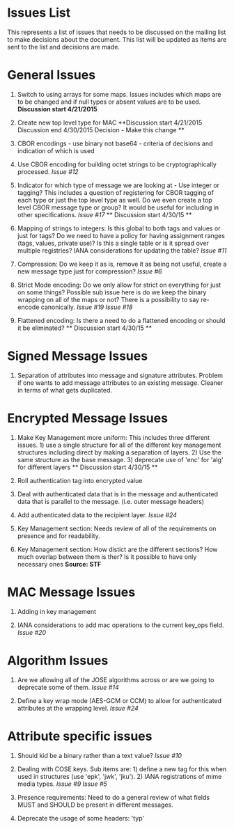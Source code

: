 #  Issues List

This represents a list of issues that needs to be discussed on the mailing list to make decisions about the document.  This list will be updated as items are sent to the list and decisions are made.

#  General Issues

1.  Switch to using arrays for some maps.  Issues includes which maps are to be changed and if null types or absent values are to be used.  **Discussion start 4/21/2015**

2.  Create new top level type for MAC  **Discussion start 4/21/2015 Discussion end 4/30/2015  Decision - Make this change **

3.  CBOR encodings - use binary not base64 - criteria of decisions and indication of which is used

4.  Use CBOR encoding for building octet strings to be cryptographically processed.  *Issue #12*

4.  Indicator for which type of message we are looking at - Use integer or tagging?  This includes a question of registering for CBOR tagging of each type or just the top level type as well.  Do we even create a top level CBOR message type or group?  It would be useful for including in other specifications. *Issue #17* ** Discussion start 4/30/15 **

6.  Mapping of strings to integers:  Is this global to both tags and values or just for tags?  Do we need to have a policy for having assignment ranges (tags, values, private use)?  Is this a single table or is it spread over multiple registries?  IANA considerations for updating the table?  *Issue #11*

1.  Compression:  Do we keep it as is, remove it as being not useful, create a new message type just for compression?  *Issue #6*

1.  Strict Mode encoding:  Do we only allow for strict on everything for just on some things?  Possible sub issue here is do we keep the binary wrapping on all of the maps or not?  There is a possibility to say re-encode canonically. *Issue #19*  *Issue #18*

1.  Flattened encoding:  Is there a need to do a flattened encoding or should it be eliminated? ** Discussion start 4/30/15 **

#  Signed Message Issues

1.  Separation of attributes into message and signature attributes.  Problem if one wants to add message attributes to an existing message.  Cleaner in terms of what gets duplicated.

#  Encrypted Message Issues

1.  Make Key Management more uniform:  This includes three different issues.  1) use a single structure for all of the different key management structures including direct by making a separation of layers.  2) Use the same structure as the base message.  3) deprecate use of 'enc' for 'alg' for different layers ** Discussion start 4/30/15 **

2.  Roll authentication tag into encrypted value

3.  Deal with authenticated data that is in the message and authenticated data that is parallel to the message.  (i.e. outer message headers)

4.  Add authenticated data to the recipient layer.  *Issue #24*

5.  Key Management section:  Needs review of all of the requirements on presence and for readability.

6.  Key Management section: How distict are the different sections?  How much overlap between them is ther?  Is it possible to have only necessary ones  **Source: STF**

#  MAC Message Issues

1.  Adding in key management

2.  IANA considerations to add mac operations to the current key_ops field.  *Issue #20*

# Algorithm Issues

1.  Are we allowing all of the JOSE algorithms across or are we going to deprecate some of them.  *Issue #14*

2.  Define a key wrap mode (AES-GCM or CCM) to allow for authenticated attributes at the wrapping level. *Issue #24*

# Attribute specific issues

1.  Should kid be a binary rather than a text value?  *Issue #10*

5.  Dealing with COSE keys. Sub items are: 1) define a new tag for this when used in structures  (use 'epk', 'jwk', 'jku').   2) IANA registrations of mime media types.   *Issue #9*  *Issue #5*

1.  Presence requirements:  Need to do a general review of what fields MUST and SHOULD be present in different messages.

1.  Deprecate the usage of some headers:  'typ'
